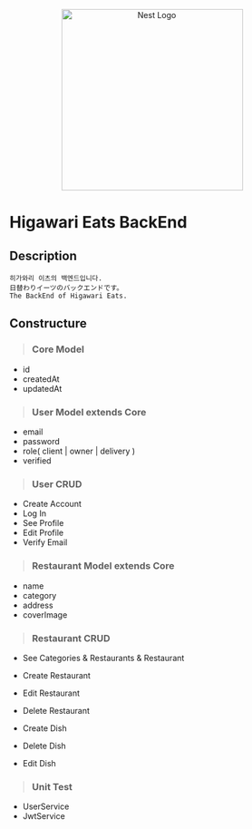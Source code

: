 <p align="center">
  <a href="http://nestjs.com/" target="blank"><img src="https://nestjs.com/img/logo_text.svg" width="320" alt="Nest Logo" /></a>
</p>

# Higawari Eats BackEnd

## Description
```
히가와리 이츠의 백엔드입니다. 
日替わりイーツのバックエンドです。
The BackEnd of Higawari Eats.
```
## Constructure
> ### Core Model
  - id
  - createdAt
  - updatedAt

> ### User Model extends Core
  - email
  - password
  - role( client | owner | delivery )
  - verified

> ### User CRUD
  - Create Account
  - Log In
  - See Profile
  - Edit Profile
  - Verify Email

> ### Restaurant Model extends Core
  - name
  - category
  - address
  - coverImage

> ### Restaurant CRUD
  - See Categories & Restaurants & Restaurant
  - Create Restaurant
  - Edit Restaurant
  - Delete Restaurant

  - Create Dish
  - Delete Dish
  - Edit Dish

> ### Unit Test
  - UserService
  - JwtService
